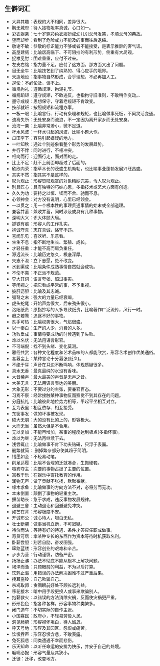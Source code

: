 ## 生僻词汇
- 大异其趣：表现的大不相同，差异很大。
- 胸无城府：待人接物坦率真诚，心口如一。
- 彩衣娱亲：七十岁穿彩色衣服扮成幼儿引父母发笑，孝顺父母的典故。
- 望而却步：看到了危险或力不能及的事而往后退缩。
- 敬谢不敏：恭敬的标识能力不够或者不能接受，是表示推辞的客气话。
- 高屋建瓴：比喻居高临下、不可阻挡的有利形势，侧重有大局观。
- 捉襟见肘：困难重重，应付不过来。
- 左支右绌：指力量不足，应付了这方面，那方面又出了问题。
- 目无全牛：比喻技艺到了纯熟的、得心应手的境界。
- 天造地设：指事物自然形成，合乎理想，不必再加人工。
- 遑论：不必论及，谈不上。
- 循规拘礼：遵循规矩、拘泥礼节。
- 循规蹈矩：遵守规矩，不敢违反，也指拘守旧准则，不敢稍作变动。、
- 墨守成规：思想保守，守着老规矩不肯改变。
- 按部就班：按照规矩和流程办事。
- 一板一眼：比喻言行、行动有条理和规矩，也比喻做事死板，不同灵活变通。
- 流离失所：无处安身而流浪，不一定因为离开家乡而无处安身。
- 沧海一粟：比喻非常渺小，微不足道。
- 杯水风波：一杯水引起的风波，比喻小题大作。
- 瓜田李下：容易引起嫌疑的地方。
- 一叶知秋：通过个别迹象看整个形势的发展趋势。
- 并行不悖：同时进行，不相冲突。
- 相向而行：迎面行走，面对面的走。
- 比上不足：赶不上前面却超过了后面的。
- 欣欣向荣：指草木长的茂盛生机勃勃，也比喻事业蓬勃发展兴旺昌盛。
- 其实不然：指其实不是这样的。
- 叹为观止：形容赞叹观赏的对象精妙完美，令人叹为观止。
- 别具匠心：具有独特的巧妙心思，多指技术或艺术方面有创造。
- 久久为功：要持之以恒、锲而不舍、驰而不息。
- 心领神会：对方没有说明，心里已经领会。
- 一以贯之：用一个根本性的事理贯通事情的始末或全部道理。
- 兼容并蓄：兼收并蓄，同时涉及或具有几种事物。
- 深明大义：识大体顾大局。
- 抓铁有痕：形容人的工作扎实。
- 抱诚守真：志在真诚，恪守不违。
- 喜闻乐见：喜欢听、乐意看。
- 生生不息：指不断地生长、繁殖、成长。
- 才轻任重：才能不高而肩负重任。
- 源远流长：比喻历史悠久，根底深厚。
- 矢志不渝：立下志愿，绝不改变。
- 水到渠成：比喻条件成熟事情自然就会成功。
- 不伦不类：不正派不规范。
- 夺大其词：语言夸张、超过事实。
- 等闲视之：把它看成平常的事，不予重视。
- 披肝沥胆：比喻及其忠诚。
- 强弩之末：强大的力量已经衰竭。
- 虎头蛇尾：开始声势很大，后来劲头很小。
- 洛阳纸贵：原指抄写的人多导致纸贵，比喻著作广泛流传，风行一时。
- 趋之若鹜：追逐不好的事物。
- 炙手可热：比喻权势很大，气焰很盛。
- 以一奉白：生产的人少，消费的人多。
- 功败垂成：事情将要成功的时候遇到了失败。
- 难以名状：无法用语言形容。
- 不可端倪：找不到头绪、变化莫测。
- 雅俗共赏：各种文化程度和艺术品味的人都能欣赏，形容艺术创作优美通俗。
- 甚嚣尘上：某种言论十分嚣张(贬义)。
- 不绝于耳：声音在耳边不断鸣响，体现质疑很多。
- 真水无香：最真最纯的水没有香味。
- 大音稀声：最大最美的声音是无声之音。
- 大美无言：无法用语言表达的美丽。
- 大象无形：不要过分的主张，要兼容百态。
- 习焉不察：经常接触某种事物反而察觉不到其存在的问题。
- 分庭抗礼：比喻彼此地位势力相等，平起平坐相互对立。
- 互为表里：相互依存、相互接受。
- 东窗事发：做的坏事被发现。
- 硕大无朋：大的没有比的上的，形容极大。
- 大而无当：虽然大但是不合用。
- 无以复加：不能再增加，某事的程度达到极点(多指坏事)。
- 难以为继：无法再继续下去。
- 浅尝辄止：比喻做事不肯下功夫钻研，只浮于表面。
- 删繁就简： 删掉繁杂部分使其趋于简明。
- 惜墨如金：不轻易动笔。
- 削足适履：比喻不合理的迁就凑合，生搬硬套。
- 喧宾夺主：次要的事物占据了主要的位置。
- 寓教于乐：在娱乐中寄托教育的作用。
- 润物无声：做了贡献不张扬，默默奉献。
- 缘木求鱼：比喻做事的方向方法不对，必将劳而无功。
- 本末倒置：颠倒了事物的轻重主次。
- 揠苗助长：急于求成，违反事物发展规律。
- 退避三舍：主动退让和回避避免冲突。
- 如芒在背：形容极度不安。
- 开诚布公：诚心待人，坦白无私。
- 壮士断腕：做事当机立断，不可迟疑。
- 待价而沽：等待有好的待遇、条件才答应任职或做事。
- 奇货可居：拿某种专长的东西作为资本等待时机获取名利。
- 卧薪尝胆：刻苦自励，奋发图强。
- 筚路蓝缕：形容创业的艰难和辛苦。
- 步步为营：行动谨慎，防备严密。
- 扬扬止沸：办法不彻底不能从根本上解决问题。
- 竭泽而渔：只顾眼前的利益，不为以后打算。
- 饮鸩止渴：用错误的办法解决困难不过严重后果。
- 掩耳盗铃：自己欺骗自己。
- 杀鸡取卵：贪图眼前好处不顾长远利益。
- 移花接木：暗中用手段更换人或事来欺骗别人。
- 抱薪救火：以错误的方法消除灾祸，反而使灾祸更严重。
- 形形色色：指各种各样，形容事物种类繁多。
- 闭门造车：不切实际的自作主张。
- 小国寡民：政府小，不轻易劳役人民。
- 洞见肺腑：形容襟怀坦白，待人诚恳。
- 呼天号地：形容及其园区、怨恨或痛苦。
- 饮恨吞声：形容忍恨含悲，不敢表露。
- 兔死狐悲：同类遭遇不幸而悲伤。
- 乐天知命：以听任命运的安排为快乐，并安于自己的处境。
- 睚眦必报：形容气量及其狭小。
- 迁徙：迁移，改变地方。
